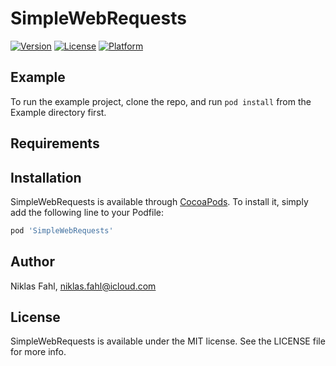 # SimpleWebRequests

[![Version](https://img.shields.io/cocoapods/v/SimpleWebRequests.svg?style=flat)](http://cocoapods.org/pods/SimpleWebRequests)
[![License](https://img.shields.io/cocoapods/l/SimpleWebRequests.svg?style=flat)](http://cocoapods.org/pods/SimpleWebRequests)
[![Platform](https://img.shields.io/cocoapods/p/SimpleWebRequests.svg?style=flat)](http://cocoapods.org/pods/SimpleWebRequests)

## Example

To run the example project, clone the repo, and run `pod install` from the Example directory first.

## Requirements

## Installation

SimpleWebRequests is available through [CocoaPods](http://cocoapods.org). To install
it, simply add the following line to your Podfile:

```ruby
pod 'SimpleWebRequests'
```

## Author

Niklas Fahl, niklas.fahl@icloud.com

## License

SimpleWebRequests is available under the MIT license. See the LICENSE file for more info.
